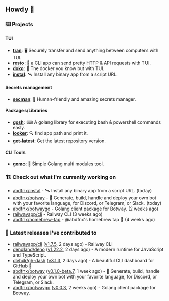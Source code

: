 ## Howdy 👋

### ⌨️ Projects

#### TUI

- [**tran**](https://github.com/abdfnx/tran): 🖥 Securely transfer and send anything between computers with TUI.
- [**resto**](https://github.com/abdfnx/resto): 🔗 a CLI app can send pretty HTTP & API requests with TUI.
- [**doko**](https://github.com/abdfnx/doko): 🐳 The docker you know but with TUI.
- [**instal**](https://github.com/abdfnx/instal): 🛰️ Install any binary app from a script URL.

#### Secrets management

- [**secman**](https://github.com/scmn-dev/secman): 👊 Human-friendly and amazing secrets manager.

#### Packages/Libraries

- [**gosh**](https://github.com/abdfnx/gosh): ⌨ A golang library for executing bash & powershell commands easly.
- [**looker**](https://github.com/abdfnx/looker): 🔍 find app path and print it.
- [**get-latest**](https://github.com/scmn-dev/get-latest): Get the latest repository version.

#### CLI Tools

- [**gomo**](https://github.com/abdfnx/gomo): 📐 Simple Golang multi modules tool.

### 🏗️ Check out what I'm currently working on


- [abdfnx/instal](https://github.com/abdfnx/instal) - 🛰 Install any binary app from a script URL. (today)
- [abdfnx/botway](https://github.com/abdfnx/botway) - 🤖 Generate, build, handle and deploy your own bot with your favorite language, for Discord, or Telegram, or Slack. (today)
- [abdfnx/botwaygo](https://github.com/abdfnx/botwaygo) - Golang client package for Botway. (2 weeks ago)
- [railwayapp/cli](https://github.com/railwayapp/cli) - Railway CLI (3 weeks ago)
- [abdfnx/homebrew-tap](https://github.com/abdfnx/homebrew-tap) - @abdfnx&#39;s homebrew tap 🍺 (4 weeks ago)

### 🔭 Latest releases I've contributed to

- [railwayapp/cli](https://github.com/railwayapp/cli) ([v1.7.5](https://github.com/railwayapp/cli/releases/tag/v1.7.5), 2 days ago) - Railway CLI
- [denoland/deno](https://github.com/denoland/deno) ([v1.22.2](https://github.com/denoland/deno/releases/tag/v1.22.2), 2 days ago) - A modern runtime for JavaScript and TypeScript.
- [dlvhdr/gh-dash](https://github.com/dlvhdr/gh-dash) ([v3.1.3](https://github.com/dlvhdr/gh-dash/releases/tag/v3.1.3), 2 days ago) - A beautiful CLI dashboard for GitHub 🚀 
- [abdfnx/botway](https://github.com/abdfnx/botway) ([v0.1.0-beta.7](https://github.com/abdfnx/botway/releases/tag/v0.1.0-beta.7), 1 week ago) - 🤖 Generate, build, handle and deploy your own bot with your favorite language, for Discord, or Telegram, or Slack.
- [abdfnx/botwaygo](https://github.com/abdfnx/botwaygo) ([v0.0.3](https://github.com/abdfnx/botwaygo/releases/tag/v0.0.3), 2 weeks ago) - Golang client package for Botway.
